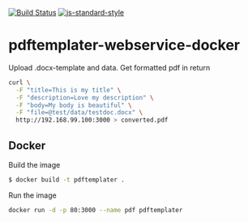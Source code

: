 [![Build Status](https://travis-ci.org/telemark/pdftemplater-webservice-docker.svg?branch=master)](https://travis-ci.org/telemark/pdftemplater-webservice-docker)
[![js-standard-style](https://img.shields.io/badge/code%20style-standard-brightgreen.svg?style=flat)](https://github.com/feross/standard)
# pdftemplater-webservice-docker
Upload .docx-template and data. Get formatted pdf in return


```sh
curl \
  -F "title=This is my title" \
  -F "description=Love my description" \
  -F "body=My body is beautiful" \
  -F "file=@test/data/testdoc.docx" \
  http://192.168.99.100:3000 > converted.pdf
```

## Docker

Build the image

```sh
$ docker build -t pdftemplater .
```

Run the image

```sh
docker run -d -p 80:3000 --name pdf pdftemplater
```